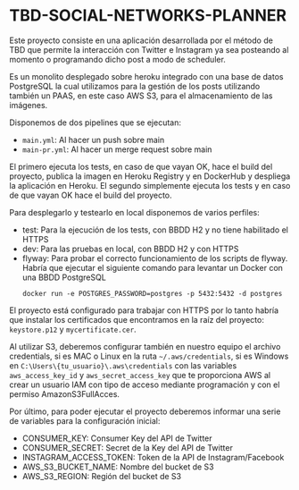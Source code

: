 # TBD-SOCIAL-NETWORKS-PLANNER

Este proyecto consiste en una aplicación desarrollada por el método de TBD que permite la interacción con Twitter e Instagram ya sea posteando al momento o programando dicho post a modo de scheduler.

Es un monolito desplegado sobre heroku integrado con una base de datos PostgreSQL la cual utilizamos para la gestión de los posts utilizando también un PAAS, en este caso AWS S3, para el almacenamiento de las imágenes.

Disponemos de dos pipelines que se ejecutan:
- `main.yml`: Al hacer un push sobre main
- `main-pr.yml`: Al hacer un merge request sobre main

El primero ejecuta los tests, en caso de que vayan OK, hace el build del proyecto, publica la imagen en Heroku Registry y en DockerHub y despliega la aplicación en Heroku.
El segundo simplemente ejecuta los tests y en caso de que vayan OK hace el build del proyecto.

Para desplegarlo y testearlo en local disponemos de varios perfiles:
- test: Para la ejecución de los tests, con BBDD H2 y no tiene habilitado el HTTPS
- dev: Para las pruebas en local, con BBDD H2 y con HTTPS
- flyway: Para probar el correcto funcionamiento de los scripts de flyway. Habría que ejecutar el siguiente comando para levantar un Docker con una BBDD PostgreSQL
  ```
  docker run -e POSTGRES_PASSWORD=postgres -p 5432:5432 -d postgres
  ```

El proyecto está configurado para trabajar con HTTPS por lo tanto habría que instalar los certificados que encontramos en la raíz del proyecto: `keystore.p12` y `mycertificate.cer`.

Al utilizar S3, deberemos configurar también en nuestro equipo el archivo credentials, si es MAC o Linux en la ruta `~/.aws/credentials`, si es Windows en `C:\Users\{tu_usuario}\.aws\credentials` con las variables `aws_access_key_id` y `aws_secret_access_key` que te proporciona AWS al crear un usuario IAM con tipo de acceso mediante programación y con el permiso AmazonS3FullAcces.  

Por último, para poder ejecutar el proyecto deberemos informar una serie de variables para la configuración inicial:

- CONSUMER_KEY: Consumer Key del API de Twitter
- CONSUMER_SECRET: Secret de la Key del API de Twitter
- INSTAGRAM_ACCESS_TOKEN: Token de la API de Instagram/Facebook
- AWS_S3_BUCKET_NAME: Nombre del bucket de S3
- AWS_S3_REGION: Región del bucket de S3